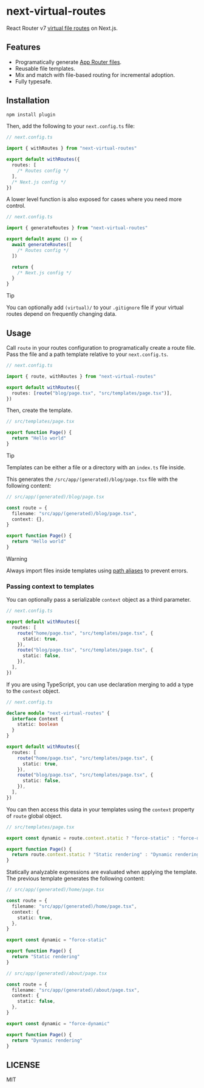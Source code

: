 # next-virtual-routes

React Router v7 [virtual file routes](https://www.youtube.com/watch?v=fjTX8hQTlEc&t=730s) on Next.js.

## Features

- Programatically generate [App Router files](https://nextjs.org/docs/app/building-your-application/routing#file-conventions).
- Reusable file templates.
- Mix and match with file-based routing for incremental adoption.
- Fully typesafe.

## Installation

```sh
npm install plugin
```

Then, add the following to your `next.config.ts` file:

```ts
// next.config.ts

import { withRoutes } from "next-virtual-routes"

export default withRoutes({
  routes: [
    /* Routes config */
  ],
  /* Next.js config */
})
```

A lower level function is also exposed for cases where you need more control.

```ts
// next.config.ts

import { generateRoutes } from "next-virtual-routes"

export default async () => {
  await generateRoutes([
    /* Routes config */
  ])

  return {
    /* Next.js config */
  }
}
```

> [!TIP]
> You can optionally add `(virtual)/` to your `.gitignore` file if your virtual routes depend on frequently changing data.

## Usage

Call `route` in your routes configuration to programatically create a route file.
Pass the file and a path template relative to your `next.config.ts`.

```ts
// next.config.ts

import { route, withRoutes } from "next-virtual-routes"

export default withRoutes({
  routes: [route("blog/page.tsx", "src/templates/page.tsx")],
})
```

Then, create the template.

```ts
// src/templates/page.tsx

export function Page() {
  return "Hello world"
}
```

> [!TIP]
> Templates can be either a file or a directory with an `index.ts` file inside.

This generates the `/src/app/(generated)/blog/page.tsx` file with the following content:

```ts
// src/app/(generated)/blog/page.tsx

const route = {
  filename: "src/app/(generated)/blog/page.tsx",
  context: {},
}

export function Page() {
  return "Hello world"
}
```

> [!WARNING]
> Always import files inside templates using [path aliases](https://www.typescriptlang.org/tsconfig/#paths) to prevent errors.

### Passing context to templates

You can optionally pass a serializable `context` object as a third parameter.

```ts
// next.config.ts

export default withRoutes({
  routes: [
    route("home/page.tsx", "src/templates/page.tsx", {
      static: true,
    }),
    route("blog/page.tsx", "src/templates/page.tsx", {
      static: false,
    }),
  ],
})
```

If you are using TypeScript, you can use declaration merging to add a type
to the `context` object.

```ts
// next.config.ts

declare module "next-virtual-routes" {
  interface Context {
    static: boolean
  }
}

export default withRoutes({
  routes: [
    route("home/page.tsx", "src/templates/page.tsx", {
      static: true,
    }),
    route("blog/page.tsx", "src/templates/page.tsx", {
      static: false,
    }),
  ],
})
```

You can then access this data in your templates
using the `context` property of `route` global object.

```ts
// src/templates/page.tsx

export const dynamic = route.context.static ? "force-static" : "force-dynamic"

export function Page() {
  return route.context.static ? "Static rendering" : "Dynamic rendering"
}
```

Statically analyzable expressions are evaluated when applying the template.
The previous template generates the following content:

```ts
// src/app/(generated)/home/page.tsx

const route = {
  filename: "src/app/(generated)/home/page.tsx",
  context: {
    static: true,
  },
}

export const dynamic = "force-static"

export function Page() {
  return "Static rendering"
}

// src/app/(generated)/about/page.tsx

const route = {
  filename: "src/app/(generated)/about/page.tsx",
  context: {
    static: false,
  },
}

export const dynamic = "force-dynamic"

export function Page() {
  return "Dynamic rendering"
}
```

## LICENSE

MIT
